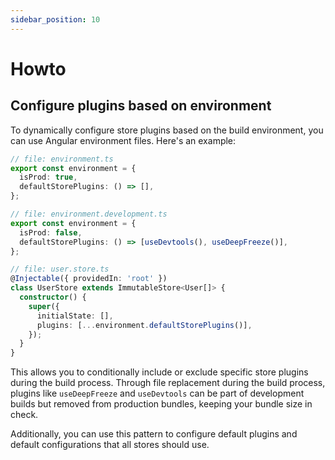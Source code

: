 ```yaml
---
sidebar_position: 10
---
```


# Howto

## Configure plugins based on environment

To dynamically configure store plugins based on the build environment, you can use Angular environment files. Here's an example:

```typescript
// file: environment.ts
export const environment = {
  isProd: true,
  defaultStorePlugins: () => [],
};

// file: environment.development.ts
export const environment = {
  isProd: false,
  defaultStorePlugins: () => [useDevtools(), useDeepFreeze()],
};

// file: user.store.ts
@Injectable({ providedIn: 'root' })
class UserStore extends ImmutableStore<User[]> {
  constructor() {
    super({
      initialState: [],
      plugins: [...environment.defaultStorePlugins()],
    });
  }
}
```

This allows you to conditionally include or exclude specific store plugins during the build process. Through file replacement during the build process, plugins like `useDeepFreeze` and `useDevtools` can be part of development builds but removed from production bundles, keeping your bundle size in check.

Additionally, you can use this pattern to configure default plugins and default configurations that all stores should use.
